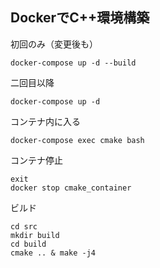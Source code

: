 ## DockerでC++環境構築

初回のみ（変更後も）
```
docker-compose up -d --build
```

二回目以降
```
docker-compose up -d
```

コンテナ内に入る
```
docker-compose exec cmake bash
```

コンテナ停止
```
exit
docker stop cmake_container
```

ビルド
```
cd src
mkdir build
cd build
cmake .. & make -j4
```